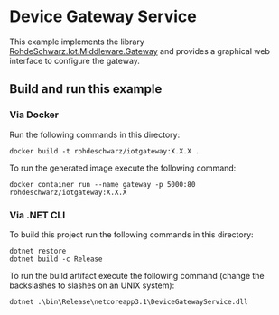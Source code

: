 # Device Gateway Service

This example implements the library [RohdeSchwarz.Iot.Middleware.Gateway](../../../src/Middleware.Gateway/README.md) and provides a graphical web interface to configure the gateway.

## Build and run this example

### Via Docker
Run the following commands in this directory:
```
docker build -t rohdeschwarz/iotgateway:X.X.X .
```

To run the generated image execute the following command:
```
docker container run --name gateway -p 5000:80 rohdeschwarz/iotgateway:X.X.X
```

### Via .NET CLI
To build this project run the following commands in this directory:
```
dotnet restore
dotnet build -c Release
```

To run the build artifact execute the following command (change the backslashes to slashes on an UNIX system):
```
dotnet .\bin\Release\netcoreapp3.1\DeviceGatewayService.dll
```